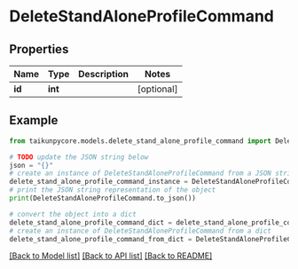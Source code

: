 # DeleteStandAloneProfileCommand


## Properties

Name | Type | Description | Notes
------------ | ------------- | ------------- | -------------
**id** | **int** |  | [optional] 

## Example

```python
from taikunpycore.models.delete_stand_alone_profile_command import DeleteStandAloneProfileCommand

# TODO update the JSON string below
json = "{}"
# create an instance of DeleteStandAloneProfileCommand from a JSON string
delete_stand_alone_profile_command_instance = DeleteStandAloneProfileCommand.from_json(json)
# print the JSON string representation of the object
print(DeleteStandAloneProfileCommand.to_json())

# convert the object into a dict
delete_stand_alone_profile_command_dict = delete_stand_alone_profile_command_instance.to_dict()
# create an instance of DeleteStandAloneProfileCommand from a dict
delete_stand_alone_profile_command_from_dict = DeleteStandAloneProfileCommand.from_dict(delete_stand_alone_profile_command_dict)
```
[[Back to Model list]](../README.md#documentation-for-models) [[Back to API list]](../README.md#documentation-for-api-endpoints) [[Back to README]](../README.md)


